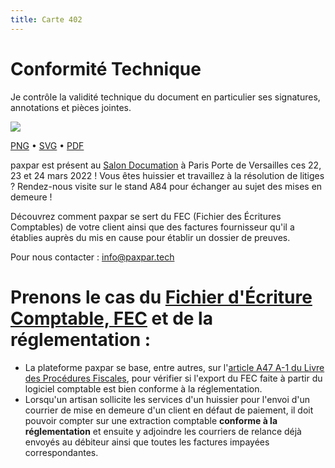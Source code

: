 ```yaml
---
title: Carte 402
---
```


# Conformité Technique

Je contrôle la validité technique du document en particulier ses signatures, annotations et pièces jointes.


![](https://media.paxpar.tech/ludi/card_402_recto.png)

[PNG](https://media.paxpar.tech/ludi/card_402_recto.png) • [SVG](https://media.paxpar.tech/ludi/card_402_recto.svg) • [PDF](https://media.paxpar.tech/ludi/card_402_recto.pdf)

paxpar est présent au [Salon Documation](https://www.documation.fr/info_societe/527/paxpartech.html) à Paris Porte de Versailles ces 22, 23 et 24 mars 2022 ! Vous êtes huissier et travaillez à la résolution de litiges ? Rendez-nous visite sur le stand A84 pour échanger au sujet des mises en demeure !

Découvrez comment paxpar se sert du FEC (Fichier des Écritures Comptables) de votre client ainsi que des factures fournisseur qu'il a établies auprès du mis en cause pour établir un dossier de preuves.

Pour nous contacter : info@paxpar.tech

# Prenons le cas du [Fichier d'Écriture Comptable, FEC](https://fr.wikipedia.org/wiki/%C3%89criture_comptable) et de la réglementation :
  - La plateforme paxpar se base, entre autres, sur l'[article A47 A-1 du Livre des Procédures Fiscales](https://www.legifrance.gouv.fr/codes/article_lc/LEGIARTI000027804775/), pour vérifier si l'export du FEC faite à partir du logiciel comptable est bien conforme à la réglementation.
  - Lorsqu'un artisan sollicite les services d'un huissier pour l'envoi d'un courrier de mise en demeure d'un client en défaut de paiement, il doit pouvoir compter sur une extraction comptable **conforme à la réglementation** et ensuite y adjoindre les courriers de relance déjà envoyés au débiteur ainsi que toutes les factures impayées correspondantes.


